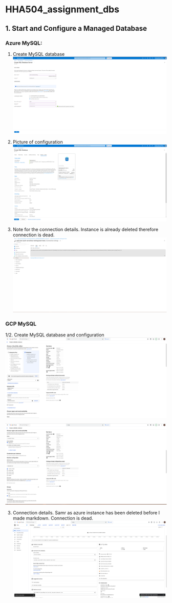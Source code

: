 # HHA504_assignment_dbs

## 1. Start and Configure a Managed Database

### Azure MySQL:
1. Create MySQL database
![Image of Azure overview](https://github.com/zgiannuzzi/HHA504_assignment_dbs/blob/main/Azure_sql1.png)

2. Picture of configuration 
![Image of Azure overview](https://github.com/zgiannuzzi/HHA504_assignment_dbs/blob/main/Azure_sql2.png)

3. Note for the connection details. Instance is already deleted therefore connection is dead. 
![Image of Azure overview](https://github.com/zgiannuzzi/HHA504_assignment_dbs/blob/main/Azure_sql3.png)

### GCP MySQL 
1/2. Create MySQL database and configuration 
![Image of Azure overview](https://github.com/zgiannuzzi/HHA504_assignment_dbs/blob/main/GCP_sql1.png)

![Image of Azure overview](https://github.com/zgiannuzzi/HHA504_assignment_dbs/blob/main/GCP_sql2.png)

3. Connection details. Samr as azure instance has been deleted before I made markdown. Connection is dead.
![Image of Azure overview](https://github.com/zgiannuzzi/HHA504_assignment_dbs/blob/main/GCP_sql3.png)
